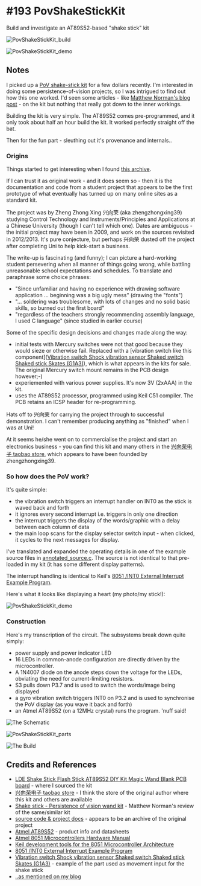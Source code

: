 # #193 PovShakeStickKit

Build and investigate an AT89S52-based "shake stick" kit

![PovShakeStickKit_build](./assets/PovShakeStickKit_build.jpg?raw=true)

![PovShakeStickKit_demo](./assets/PovShakeStickKit_demo.jpg?raw=true)

## Notes

I picked up a [PoV shake-stick kit](http://www.aliexpress.com/item/LDE-Shake-Stick-Flash-Stick-AT89S52-DIY-Kit-Magic-Wand-Blank-PCB-board/32496601767.html) for a few dollars recently. I'm interested in doing some persistence-of-vision projects,
so I was intrigued to find out how this one worked. I'd seen some articles - like
[Matthew Norman's blog post](http://mattnorman.co.uk/2015/Flash-Stick-AT89S52-DIY-Kit-Magic-Wand-review/) -
on the kit but nothing that really got down to the inner workings.

Building the kit is very simple.
The AT89S52 comes pre-programmed, and it only took about half an hour build the kit.
It worked perfectly straight off the bat.

Then for the fun part - sleuthing out it's provenance and internals..

### Origins

Things started to get interesting when I found [this archive](http://pan.baidu.com/share/link?shareid=532839&uk=1161248057).

If I can trust it as original work - and it does seem so - then it is the documentation and code from a student project
that appears to be the first prototype of what eventually has turned up on many online sites as a standard kit.

The project was by Zheng Zhong Xing 兴向荣 (aka zhengzhongxing39) studying Control Technology and Instruments/Principles and Applications
at a Chinese University (though I can't tell which one). Dates are ambiguous - the initial project may have been in 2009, and work on the sources revisited in 2012/2013. It's pure conjecture, but perhaps 兴向荣 dusted off the project after completing Uni to help kick-start a business.

The write-up is fascinating (and funny); I can picture a hard-working student persevering when all manner of things going wrong,
while battling unreasonable school expectations and schedules.
To translate and paraphrase some choice phrases:
* "Since unfamiliar and having no experience with drawing software application  ... beginning was a big ugly mess" (drawing the "fonts")
* "... soldering was troublesome, with lots of changes and no solid basic skills, so burned out the first board"
* "regardless of the teachers strongly recommending assembly language, I used C language" (since studied in earlier course)

Some of the specific design decisions and changes made along the way:
* initial tests with Mercury switches were not that good because they would sieze or otherwise fail. Replaced with a [vibration switch like this component]([Vibration switch Shock vibration sensor Shaked switch Shaked stick Skates (G1A3)](http://www.aliexpress.com/item/Vibration-switch-Shock-vibration-sensor-Shaked-switch-Shaked-stick-Skates-G1A3/1898867376.html?spm=2114.01010208.8.5.VTwjvL)), which is what appears in the kits for sale. The original Mercury switch mount remains in the PCB design however;-)
* experiemented with various power supplies. It's now 3V (2xAAA) in the kit.
* uses the AT89S52 processor, programmed using Keil C51 compiler. The PCB retains an ICSP header for re-programming.

Hats off to 兴向荣 for carrying the project through to successful demonstration.
I can't remember producing anything as "finished" when I was at Uni!

At it seems he/she went on to commercialise the project and start an electronics business - you can find this kit and many others in the
[兴向荣电子 taobao store](https://792758921.world.taobao.com/shop/view_shop.htm?user_number_id=155126737), which appears to have been founded by zhengzhongxing39.

### So how does the PoV work?

It's quite simple:

* the vibration switch triggers an interrupt handler on INT0 as the stick is waved back and forth
* it ignores every second interrupt i.e. triggers in only one direction
* the interrupt triggers the display of the words/graphic with a delay between each column of data
* the main loop scans for the display selector switch input - when clicked, it cycles to the next messages for display.

I've translated and expanded the operating details in one of the example source files in [annotated_source.c](./annotated_source.c).
The source is not identical to that pre-loaded in my kit (it has some different display patterns).

The interrupt handling is identical to Keil's [8051 /INT0 External Interrupt Example Program](http://www.keil.com/download/docs/188.asp).

Here's what it looks like displaying a heart (my photo/my stick!):

![PovShakeStickKit_demo](./assets/PovShakeStickKit_demo.jpg?raw=true)

### Construction

Here's my transcription of the circuit. The subsystems break down quite simply:
* power supply and power indicator LED
* 16 LEDs in common-anode configuration are directly driven by the microcontroller.
* A 1N4007 diode on the anode steps down the voltage for the LEDs, obviating the need for current-limiting resistors.
* S3 pulls down P3.7 and is used to switch the words/image being displayed
* a gyro vibration switch triggers INT0 on P3.2 and is used to synchronise the PoV display (as you wave it back and forth)
* an Atmel AT89S52 (on a 12MHz crystal) runs the program. 'nuff said!

![The Schematic](./assets/PovShakeStickKit_schematic.jpg?raw=true)

![PovShakeStickKit_parts](./assets/PovShakeStickKit_parts.jpg?raw=true)

![The Build](./assets/PovShakeStickKit_build.jpg?raw=true)

## Credits and References
* [LDE Shake Stick Flash Stick AT89S52 DIY Kit Magic Wand Blank PCB board](http://www.aliexpress.com/item/LDE-Shake-Stick-Flash-Stick-AT89S52-DIY-Kit-Magic-Wand-Blank-PCB-board/32496601767.html) - where I sourced the kit
* [兴向荣电子 taobao store](https://792758921.world.taobao.com/shop/view_shop.htm?user_number_id=155126737) - I think the store of the original author where this kit and others are available
* [Shake stick - Persistence of vision wand kit](http://mattnorman.co.uk/2015/Flash-Stick-AT89S52-DIY-Kit-Magic-Wand-review/) - Matthew Norman's review of the same/similar kit
* [source code & project docs](http://pan.baidu.com/share/link?shareid=532839&uk=1161248057) - appears to be an archive of the original project
* [Atmel AT89S52](http://www.atmel.com/devices/at89s52.aspx) - product info and datasheets
* [Atmel 8051 Microcontrollers Hardware Manual](http://www.atmel.com/Images/doc4316.pdf)
* [Keil development tools for the 8051 Microcontroller Architecture](http://www.keil.com/c51/)
* [8051 /INT0 External Interrupt Example Program](http://www.keil.com/download/docs/188.asp)
* [Vibration switch Shock vibration sensor Shaked switch Shaked stick Skates (G1A3)](http://www.aliexpress.com/item/Vibration-switch-Shock-vibration-sensor-Shaked-switch-Shaked-stick-Skates-G1A3/1898867376.html?spm=2114.01010208.8.5.VTwjvL) - example of the part used as movement input for the shake stick
* [..as mentioned on my blog](http://blog.tardate.com/2016/03/littlearduinoprojects193-pov-led-shake.html)

